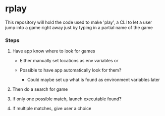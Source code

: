 # rplay
This repository will hold the code used to make 'play', a CLI to let a user jump into a game right away just by typing in a partial name of the game

### Steps

1. Have app know where to look for games

    - Either manually set locations as env variables or

    - Possible to have app automatically look for them?

        - Could maybe set up what is found as environment variables later

2. Then do a search for game

3. If only one possible match, launch executable found?

4. If multiple matches, give user a choice
